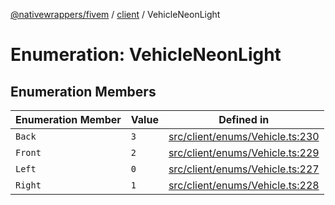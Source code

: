 [@nativewrappers/fivem](../../README.md) / [client](../README.md) / VehicleNeonLight

# Enumeration: VehicleNeonLight

## Enumeration Members

| Enumeration Member | Value | Defined in |
| ------ | ------ | ------ |
| `Back` | `3` | [src/client/enums/Vehicle.ts:230](https://github.com/nativewrappers/fivem/blob/631c6d86e9569591c88ce277255e6c3e13e943cb/src/client/enums/Vehicle.ts#L230) |
| `Front` | `2` | [src/client/enums/Vehicle.ts:229](https://github.com/nativewrappers/fivem/blob/631c6d86e9569591c88ce277255e6c3e13e943cb/src/client/enums/Vehicle.ts#L229) |
| `Left` | `0` | [src/client/enums/Vehicle.ts:227](https://github.com/nativewrappers/fivem/blob/631c6d86e9569591c88ce277255e6c3e13e943cb/src/client/enums/Vehicle.ts#L227) |
| `Right` | `1` | [src/client/enums/Vehicle.ts:228](https://github.com/nativewrappers/fivem/blob/631c6d86e9569591c88ce277255e6c3e13e943cb/src/client/enums/Vehicle.ts#L228) |
